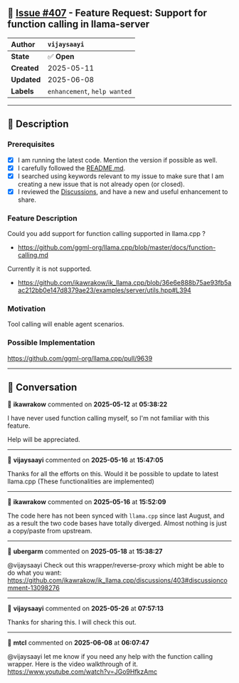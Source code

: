 ## 📌 [Issue #407](https://github.com/ikawrakow/ik_llama.cpp/issues/407) - Feature Request: Support for function calling in llama-server

| **Author** | `vijaysaayi` |
| :--- | :--- |
| **State** | ✅ **Open** |
| **Created** | 2025-05-11 |
| **Updated** | 2025-06-08 |
| **Labels** | `enhancement`, `help wanted` |

---

## 📄 Description

### Prerequisites

- [x] I am running the latest code. Mention the version if possible as well.
- [x] I carefully followed the [README.md](https://github.com/ggerganov/llama.cpp/blob/master/README.md).
- [x] I searched using keywords relevant to my issue to make sure that I am creating a new issue that is not already open (or closed).
- [x] I reviewed the [Discussions](https://github.com/ggerganov/llama.cpp/discussions), and have a new and useful enhancement to share.

### Feature Description

Could you add support for function calling supported in llama.cpp ?
- https://github.com/ggml-org/llama.cpp/blob/master/docs/function-calling.md

Currently it is not supported.
- https://github.com/ikawrakow/ik_llama.cpp/blob/36e6e888b75ae93fb5aac212bb0e147d8379ae23/examples/server/utils.hpp#L394


### Motivation

Tool calling will enable agent scenarios.

### Possible Implementation

https://github.com/ggml-org/llama.cpp/pull/9639

---

## 💬 Conversation

👤 **ikawrakow** commented on **2025-05-12** at **05:38:22**

I have never used function calling myself, so I'm not familiar with this feature.

Help will be appreciated.

---

👤 **vijaysaayi** commented on **2025-05-16** at **15:47:05**

Thanks for all the efforts on this. Would it be possible to update to latest llama.cpp (These functionalities are implemented)

---

👤 **ikawrakow** commented on **2025-05-16** at **15:52:09**

The code here has not been synced with `llama.cpp` since last August, and as a result the two code bases have totally diverged. Almost nothing is just a copy/paste from upstream.

---

👤 **ubergarm** commented on **2025-05-18** at **15:38:27**

@vijaysaayi Check out this wrapper/reverse-proxy which might be able to do what you want: https://github.com/ikawrakow/ik_llama.cpp/discussions/403#discussioncomment-13098276

---

👤 **vijaysaayi** commented on **2025-05-26** at **07:57:13**

Thanks for sharing this. I will check this out.

---

👤 **mtcl** commented on **2025-06-08** at **06:07:47**

@vijaysaayi let me know if you need any help with the function calling wrapper. Here is the video walkthrough of it.  https://www.youtube.com/watch?v=JGo9HfkzAmc